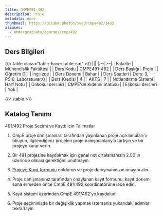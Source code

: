 ```yaml
---
title: CMPE491-492
description: Proje
metadata: none
thumbnail: https://picsum.photos/seed/cmpe492/1400
aliases:
  - undergraduate/courses/cmpe492
---
```



## Ders Bilgileri

<!-- prettier-ignore-start -->
{{< table class="table-hover table-sm" >}}
|||
|:--|:--|
| Fakülte | Mühendislik Fakültesi |
| Ders Kodu | CMPE491-492 |
| Ders Başlığı | Proje |
| Öğretim Dili | İngilizce |
| Ders Dönemi | Bahar |
| Ders Saatleri | Ders: 3, PS:0, Laboratuvar:0 |
| Ders Kredisi | 4 |
| AKTS | 7 |
| Notlandırma Sistemi | Harf Notu |
| Önkoşul dersleri | CMPE'de Kıdemli Statüsü  |
| Eşkoşul dersleri | Yok |

{{< /table >}}
<!-- prettier-ignore-end -->

## Katalog Tanımı


491/492 Proje Seçimi ve Kaydı için Talimatlar

1.    CmpE proje danışmanları tarafından yayınlanan proje açıklamalarını okuyun, ilgilendiğiniz projeleri proje danışmanlarıyla tartışın ve bir projeye karar verin.

2.    Bir 491 projesine kaydolmak için genel not ortalamanızın 2.00'ın üzerinde olması gerektiğini unutmayın.    

3.    [Projeye Kayıt formunu](https://www.cmpe.boun.edu.tr/sites/default/files/cmpe-491-492-registrationform.doc) doldurun ve proje danışmanınızın onayını alın.    

4.    Proje danışmanınız tarafından onaylanan kayıt formunu, kayıt dönemi sona ermeden önce CmpE 491/492 koordinatörüne iade edin.

5.    Kayıt sistemi üzerinden CmpE 491/492'ye kaydolun.    

6.    Proje seçiminizde bir değişiklik yapmak isterseniz yukarıdaki adımları tekrarlayın